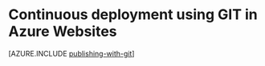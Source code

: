 <properties 
	pageTitle="Continuous deployment using GIT in Azure Websites" 
	description="Learn how to use Git to publish an Azure web site, and then enable continuous deployment from Bitbucket, CodePlex, Dropbox, GitHub, or Mercurial." 
	services="app-service" 
	documentationCenter=".net" 
	authors="cephalin" 
	manager="wpickett" 
	editor="mollybos"/>

<tags
	ms.service="app-service"
	ms.date="12/11/2015"
	wacn.date=""/>

# Continuous deployment using GIT in Azure Websites

[AZURE.INCLUDE [publishing-with-git](../includes/publishing-with-git.md)]
 
